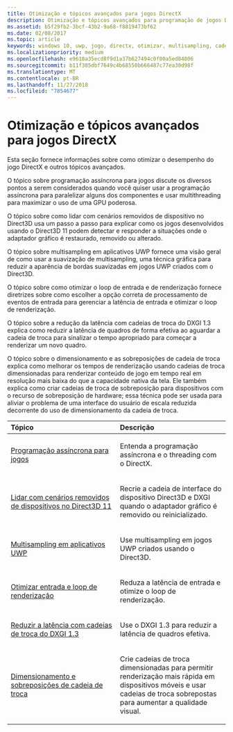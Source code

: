 ```yaml
---
title: Otimização e tópicos avançados para jogos DirectX
description: Otimização e tópicos avançados para programação de jogos DirectX.
ms.assetid: b5f29fb2-3bcf-43b2-9a68-f8819473bf62
ms.date: 02/08/2017
ms.topic: article
keywords: windows 10, uwp, jogo, directx, otimizar, multisampling, cadeias de troca
ms.localizationpriority: medium
ms.openlocfilehash: e9618a35ecd8f9d1a37b627494c0f00a5ed84806
ms.sourcegitcommit: b11f305dbf7649c4b68550b666487c77ea30d98f
ms.translationtype: MT
ms.contentlocale: pt-BR
ms.lasthandoff: 11/27/2018
ms.locfileid: "7854677"
---
```

# <a name="optimization-and-advanced-topics-for-directx-games"></a>Otimização e tópicos avançados para jogos DirectX

Esta seção fornece informações sobre como otimizar o desempenho do jogo DirectX e outros tópicos avançados.

O tópico sobre programação assíncrona para jogos discute os diversos pontos a serem considerados quando você quiser usar a programação assíncrona para paralelizar alguns dos componentes e usar multithreading para maximizar o uso de uma GPU poderosa.

O tópico sobre como lidar com cenários removidos de dispositivo no Direct3D usa um passo a passo para explicar como os jogos desenvolvidos usando o Direct3D 11 podem detectar e responder a situações onde o adaptador gráfico é restaurado, removido ou alterado.

O tópico sobre multisampling em aplicativos UWP fornece uma visão geral de como usar a suavização de multisampling, uma técnica gráfica para reduzir a aparência de bordas suavizadas em jogos UWP criados com o Direct3D.

O tópico sobre como otimizar o loop de entrada e de renderização fornece diretrizes sobre como escolher a opção correta de processamento de eventos de entrada para gerenciar a latência de entrada e otimizar o loop de renderização.

O tópico sobre a redução da latência com cadeias de troca do DXGI 1.3 explica como reduzir a latência de quadros de forma efetiva ao aguardar a cadeia de troca para sinalizar o tempo apropriado para começar a renderizar um novo quadro.

O tópico sobre o dimensionamento e as sobreposições de cadeia de troca explica como melhorar os tempos de renderização usando cadeias de troca dimensionadas para renderizar conteúdo de jogo em tempo real em resolução mais baixa do que a capacidade nativa da tela. Ele também explica como criar cadeias de troca de sobreposição para dispositivos com o recurso de sobreposição de hardware; essa técnica pode ser usada para aliviar o problema de uma interface do usuário de escala reduzida decorrente do uso de dimensionamento da cadeia de troca.

<table>
<colgroup>
<col width="50%" />
<col width="50%" />
</colgroup>
<thead>
<tr class="header">
<th align="left">Tópico</th>
<th align="left">Descrição</th>
</tr>
</thead>
<tbody>
<tr class="odd">
<td align="left"><p><a href="asynchronous-programming-directx-and-cpp.md">Programação assíncrona para jogos</a></p></td>
<td align="left"><p>Entenda a programação assíncrona e o threading com o DirectX.</p></td>
</tr>
<tr class="even">
<td align="left"><p><a href="handling-device-lost-scenarios.md">Lidar com cenários removidos de dispositivos no Direct3D 11</a></p></td>
<td align="left"><p>Recrie a cadeia de interface do dispositivo Direct3D e DXGI quando o adaptador gráfico é removido ou reinicializado.</p></td>
</tr>
<tr class="odd">
<td align="left"><p><a href="multisampling--multi-sample-anti-aliasing--in-windows-store-apps.md">Multisampling em aplicativos UWP</a></p></td>
<td align="left"><p>Use multisampling em jogos UWP criados usando o Direct3D.</p></td>
</tr>
<tr class="even">
<td align="left"><p><a href="optimize-performance-for-windows-store-direct3d-11-apps-with-coredispatcher.md">Otimizar entrada e loop de renderização</a></p></td>
<td align="left"><p>Reduza a latência de entrada e otimize o loop de renderização.</p></td>
</tr>
<tr class="odd">
<td align="left"><p><a href="reduce-latency-with-dxgi-1-3-swap-chains.md">Reduzir a latência com cadeias de troca do DXGI 1.3</a></p></td>
<td align="left"><p>Use o DXGI 1.3 para reduzir a latência de quadros efetiva.</p></td>
</tr>
<tr class="even">
<td align="left"><p><a href="multisampling--scaling--and-overlay-swap-chains.md">Dimensionamento e sobreposições de cadeia de troca</a></p></td>
<td align="left"><p>Crie cadeias de troca dimensionadas para permitir renderização mais rápida em dispositivos móveis e usar cadeias de troca sobrepostas para aumentar a qualidade visual.</p></td>
</tr>
</tbody>
</table>